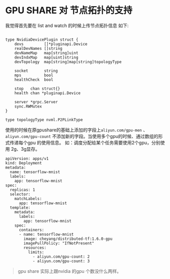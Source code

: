 
# GPU SHARE 对 节点拓扑的支持

我觉得首先要在 list and watch 的时候上传节点拓扑信息
如下:

```

type NvidiaDevicePlugin struct {
	devs         []*pluginapi.Device
	realDevNames []string
	devNameMap   map[string]uint
	devIndxMap   map[uint]string
	devTopology  map[string]map[string]topologyType
	
	socket       string
	mps          bool
	healthCheck  bool

	stop   chan struct{}
	health chan *pluginapi.Device

	server *grpc.Server
	sync.RWMutex
}

type topologyType nvml.P2PLinkType

```

使用的时候在原gpushare的基础上添加的字段上`aliyun.com/gpu-men` 、 `aliyun.com/gpu-count` 不添加新的字段。当使用多个gpu的时候、通过数组的形式传递每个gpu 的使用信息。
如：调度分配给某个任务需要使用2个gpu，分别使用 2g、3g显存。
```
apiVersion: apps/v1
kind: Deployment
metadata:
  name: tensorflow-mnist
  labels:
    app: tensorflow-mnist
spec:
  replicas: 1
  selector:
    matchLabels:
      app: tensorflow-mnist
  template:
    metadata:
      labels:
        app: tensorflow-mnist
    spec:
      containers:
      - name: tensorflow-mnist
        image: cheyang/distributed-tf:1.6.0-gpu
        imagePullPolicy: "IfNotPresent"
        resources:
          limits:
            - aliyun.com/gpu-count: 2
            - aliyun.com/gpu-count: 3
```

> gpu share 实际上跟nvidia 的gpu 个数没什么两样。